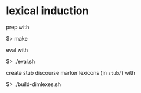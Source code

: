 # lexical induction

prep with

  $> make

eval with

  $> ./eval.sh

create stub discourse marker lexicons (in `stub/`) with

  $> ./build-dimlexes.sh